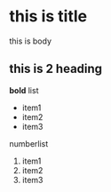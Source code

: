 # this is title 
this is body
## this is 2 heading
**bold**
list
- item1
- item2 
- item3

numberlist
1. item1 
2. item2 
3. item3
